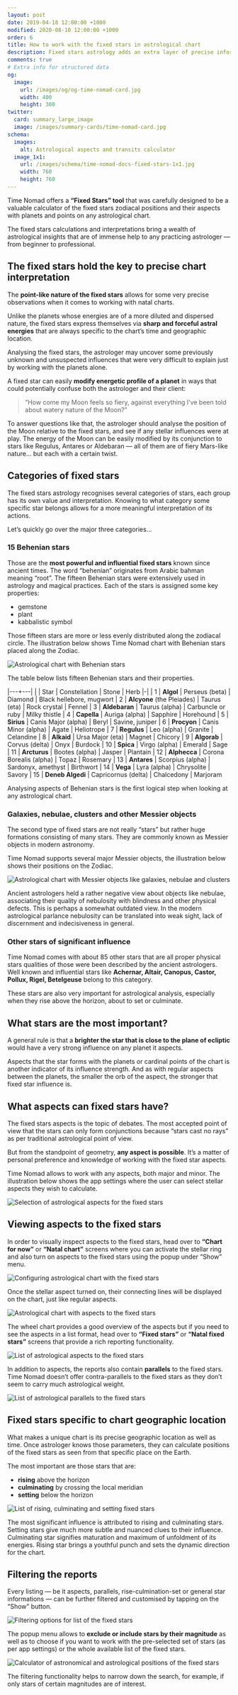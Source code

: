 ```yaml
---
layout: post
date: 2019-04-18 12:00:00 +1000
modified: 2020-08-10 12:00:00 +1000
order: 6
title: How to work with the fixed stars in astrological chart
description: Fixed stars astrology adds an extra layer of precise information to your natal chart or any other astrological chart for specific time and place. Learn how to work with the fixed stars using Time Nomad — enrich your chart interpretations with very specific knowledge of stellar influences.
comments: true
# Extra info for structured data
og:
  image:
    url: /images/og/og-time-nomad-card.jpg
    width: 400
    height: 300
twitter:
  card: summary_large_image
  image: /images/summary-cards/time-nomad-card.jpg
schema:
  images:
    alt: Astrological aspects and transits calculator
  image_1x1:
    url: /images/schema/time-nomad-docs-fixed-stars-1x1.jpg
    width: 760
    height: 760
---
```


Time Nomad offers a **“Fixed Stars” tool** that was carefully designed to be a valuable calculator of the fixed stars zodiacal positions and their aspects with planets and points on any astrological chart.

The fixed stars calculations and interpretations bring a wealth of astrological insights that are of immense help to any practicing astrologer — from beginner to professional.

## The fixed stars hold the key to precise chart interpretation

The **point-like nature of the fixed stars** allows for some very precise observations when it comes to working with natal charts.

Unlike the planets whose energies are of a more diluted and dispersed nature, the fixed stars express themselves via **sharp and forceful astral energies** that are always specific to the chart’s time and geographic location. 

Analysing the fixed stars, the astrologer may uncover some previously unknown and unsuspected influences that were very difficult to explain just by working with the planets alone.

A fixed star can easily **modify energetic profile of a planet** in ways that could potentially confuse both the astrologer and their client: 

> “How come my Moon feels so fiery, against everything I’ve been told about watery nature of the Moon?”

To answer questions like that, the astrologer should analyse the position of the Moon relative to the fixed stars, and see if any stellar influences were at play. The energy of the Moon can be easily modified by its conjunction to stars like Regulus, Antares or Aldebaran — all of them are of fiery Mars-like nature… but each with a certain twist.

## Categories of fixed stars

The fixed stars astrology recognises several categories of stars, each group has its own value and interpretation. Knowing to what category some specific star belongs allows for a more meaningful interpretation of its actions.

Let’s quickly go over the major three categories… 

### 15 Behenian stars

Those are the **most powerful and influential fixed stars** known since ancient times. The word “behenian” originates from  Arabic bahman meaning “root”. The fifteen Behenian stars were extensively used in astrology and magical practices. Each of the stars is assigned some key properties: 

* gemstone
* plant
* kabbalistic symbol

Those fifteen stars are more or less evenly distributed along the zodiacal circle. The illustration below shows Time Nomad chart with Behenian stars placed along the Zodiac.

<img loading="lazy" src="/images/docs/fixed-stars-chart-with-behenian-stars.jpg" srcset="/images/docs/fixed-stars-chart-with-behenian-stars.jpg 1x, /images/docs/fixed-stars-chart-with-behenian-stars@2x.jpg 2x" alt="Astrological chart with Behenian stars">

The table below lists fifteen Behenian stars and their properties.

|---+---|
| | Star | Constellation | Stone | Herb
|-|
| 1 | **Algol** | Perseus (beta) | Diamond | Black hellebore, mugwort
| 2 | **Alcyone** (the Pleiades) | Taurus (eta) | Rock crystal | Fennel
| 3 | **Aldebaran** | Taurus (alpha) | Carbuncle or ruby | Milky thistle
| 4 | **Capella** | Auriga (alpha) | Sapphire | Horehound
| 5 | **Sirius** | Canis Major (alpha) | Beryl | Savine, juniper
| 6 | **Procyon** | Canis Minor (alpha) | Agate | Heliotrope
| 7 | **Regulus** | Leo (alpha) | Granite | Celandine
| 8 | **Alkaid** | Ursa Major (eta) | Magnet | Chicory
| 9 | **Algorab** | Corvus (delta) | Onyx | Burdock
| 10 | **Spica** | Virgo (alpha) | Emerald | Sage
| 11 | **Arcturus** | Bootes (alpha) | Jasper | Plantain
| 12 | **Alphecca** | Corona Borealis (alpha) | Topaz | Rosemary
| 13 | **Antares** | Scorpius (alpha) | Sardonyx, amethyst | Birthwort
| 14 | **Vega** | Lyra (alpha) | Chrysolite | Savory
| 15 | **Deneb Algedi** | Capricornus (delta) | Chalcedony | Marjoram

Analysing aspects of Behenian stars is the first logical step when looking at any astrological chart.

### Galaxies, nebulae, clusters and other Messier objects

The second type of fixed stars are not really “stars” but rather huge formations consisting of many stars. They are commonly known as Messier objects in modern astronomy.

Time Nomad supports several major Messier objects, the illustration below shows their positions on the Zodiac.

<img loading="lazy" src="/images/docs/fixed-stars-chart-with-messier-objects.jpg" srcset="/images/docs/fixed-stars-chart-with-messier-objects.jpg 1x, /images/docs/fixed-stars-chart-with-messier-objects@2x.jpg 2x" alt="Astrological chart with Messier objects like galaxies, nebulae and clusters">

Ancient astrologers held a rather negative view about objects like nebulae, associating their quality of nebulosity with blindness and other physical defects. This is perhaps a somewhat outdated view. In the modern astrological parlance nebulosity can be translated into weak sight, lack of discernment and indecisiveness in general.

### Other stars of significant influence

Time Nomad comes with about 85 other stars that are all proper physical stars qualities of those were been described by the ancient astrologers. Well known and influential stars like **Achernar, Altair, Canopus, Castor, Pollux, Rigel, Betelgeuse** belong to this category.

These stars are also very important for astrological analysis, especially when they  rise above the horizon, about to set or culminate.

## What stars are the most important?

A general rule is that a **brighter the star that is close to the plane of ecliptic** would have a very strong influence on any planet it aspects.

Aspects that the star forms with the planets or cardinal points of the chart is another indicator of its influence strength. And as with regular aspects between the planets, the smaller the orb of the aspect, the stronger that fixed star influence is.

## What aspects can fixed stars have?

The fixed stars aspects is the topic of debates. The most accepted point of view that the stars can only form conjunctions because “stars cast no rays” as per traditional astrological point of view.

But from the standpoint of geometry, **any aspect is possible**. It’s a matter of personal preference and knowledge of working with the fixed star aspects.

Time Nomad allows to work with any aspects, both major and minor. The illustration below shows the app settings where the user can select stellar aspects they wish to calculate.

<img loading="lazy" src="/images/docs/fixed-stars-settings-of-aspects.jpg" srcset="/images/docs/fixed-stars-settings-of-aspects.jpg 1x, /images/docs/fixed-stars-settings-of-aspects@2x.jpg 2x" alt="Selection of astrological aspects for the fixed stars">

## Viewing aspects to the fixed stars

In order to visually inspect aspects to the fixed stars, head over to **“Chart for now”** or **“Natal chart”** screens where you can activate the stellar ring and also turn on aspects to the fixed stars using the popup under “Show” menu.

<img loading="lazy" src="/images/docs/fixed-stars-chart-view-options.jpg" srcset="/images/docs/fixed-stars-chart-view-options.jpg 1x, /images/docs/fixed-stars-chart-view-options@2x.jpg 2x" alt="Configuring astrological chart with the fixed stars">

Once the stellar aspect turned on, their connecting lines will be displayed on the chart, just like regular aspects.

<img loading="lazy" src="/images/docs/fixed-stars-chart-with-aspects.jpg" srcset="/images/docs/fixed-stars-chart-with-aspects.jpg 1x, /images/docs/fixed-stars-chart-with-aspects@2x.jpg 2x" alt="Astrological chart with aspects to the fixed stars">

The wheel chart provides a good overview of the aspects but if you need to see the aspects in a list format, head over to **“Fixed stars”** or **“Natal fixed stars”** screens that provide a rich reporting functionality.

<img loading="lazy" src="/images/docs/fixed-stars-list-of-aspects.jpg" srcset="/images/docs/fixed-stars-list-of-aspects.jpg 1x, /images/docs/fixed-stars-list-of-aspects@2x.jpg 2x" alt="List of astrological aspects to the fixed stars">

In addition to aspects, the reports also contain **parallels** to the fixed stars. Time Nomad doesn’t offer contra-parallels to the fixed stars as they don’t seem to carry much astrological weight.

<img loading="lazy" src="/images/docs/fixed-stars-list-of-parallels.jpg" srcset="/images/docs/fixed-stars-list-of-parallels.jpg 1x, /images/docs/fixed-stars-list-of-parallels@2x.jpg 2x" alt="List of astrological parallels to the fixed stars">

## Fixed stars specific to chart geographic location

What makes a unique chart is its precise geographic location as well as time. Once astrologer knows those parameters, they can calculate positions of the fixed stars as seen from that specific place on the Earth.

The most important are those stars that are:

* **rising** above the horizon
* **culminating** by crossing the local meridian
* **setting** below the horizon

<img loading="lazy" src="/images/docs/fixed-stars-list-rising-culminating-setting.jpg" srcset="/images/docs/fixed-stars-list-rising-culminating-setting.jpg 1x, /images/docs/fixed-stars-list-rising-culminating-setting@2x.jpg 2x" alt="List of rising, culminating and setting fixed stars">

The most significant influence is attributed to rising and culminating stars. Setting stars give much more subtle and nuanced clues to their influence. Culminating star  signifies maturation and maximum of unfoldment of its energies. Rising star brings a youthful punch and sets the dynamic direction for the chart.

## Filtering the reports

Every listing — be it aspects, parallels, rise-culmination-set or general star informations — can be further filtered and customised by tapping on the “Show” button.

<img loading="lazy" src="/images/docs/fixed-stars-list-filter.jpg" srcset="/images/docs/fixed-stars-list-filter.jpg 1x, /images/docs/fixed-stars-list-filter@2x.jpg 2x" alt="Filtering options for list of the fixed stars">

The popup menu allows to **exclude or include stars by their magnitude** as well as to choose if you want to work with the pre-selected set of stars (as per app settings) or the whole available list of the fixed stars.

<img loading="lazy" src="/images/docs/fixed-stars-calculator-for-date.jpg" srcset="/images/docs/fixed-stars-calculator-for-date.jpg 1x, /images/docs/fixed-stars-calculator-for-date@2x.jpg 2x" alt="Calculator of astronomical and astrological positions of the fixed stars">

The filtering functionality helps to narrow down the search, for example, if only stars of certain magnitudes are of interest.